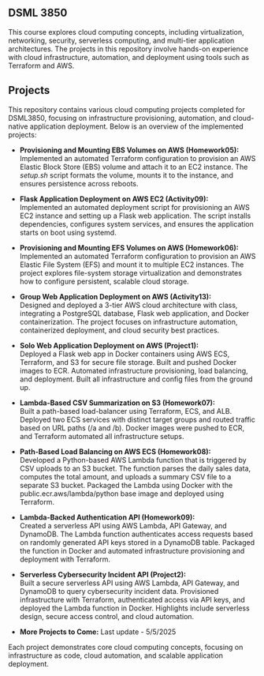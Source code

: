 ## **DSML 3850**

This course explores cloud computing concepts, including virtualization, networking, security, serverless computing, and multi-tier application architectures. The projects in this repository involve hands-on experience with cloud infrastructure, automation, and deployment using tools such as Terraform and AWS.

## **Projects**

This repository contains various cloud computing projects completed for DSML3850, focusing on infrastructure provisioning, automation, and cloud-native application deployment. Below is an overview of the implemented projects:

- **Provisioning and Mounting EBS Volumes on AWS (Homework05):**  
Implemented an automated Terraform configuration to provision an AWS Elastic Block Store (EBS) volume and attach it to an EC2 instance. The *setup.sh* script formats the volume, mounts it to the instance, and ensures persistence across reboots.

- **Flask Application Deployment on AWS EC2 (Activity09):**  
Implemented an automated deployment script for provisioning an AWS EC2 instance and setting up a Flask web application. The script installs dependencies, configures system services, and ensures the application starts on boot using systemd.

- **Provisioning and Mounting EFS Volumes on AWS (Homework06):**  
Implemented an automated Terraform configuration to provision an AWS Elastic File System (EFS) and mount it to multiple EC2 instances. The project explores file-system storage virtualization and demonstrates how to configure persistent, scalable cloud storage.

- **Group Web Application Deployment on AWS (Activity13):**  
Designed and deployed a 3-tier AWS cloud architecture with class, integrating a PostgreSQL database, Flask web application, and Docker containerization. The project focuses on infrastructure automation, containerized deployment, and cloud security best practices.

- **Solo Web Application Deployment on AWS (Project1):**  
Deployed a Flask web app in Docker containers using AWS ECS, Terraform, and S3 for secure file storage. Built and pushed Docker images to ECR. Automated infrastructure provisioning, load balancing, and deployment. Built all infrastructure and config files from the ground up.

- **Lambda-Based CSV Summarization on S3 (Homework07):**  
Built a path-based load-balancer using Terraform, ECS, and ALB. Deployed two ECS services with distinct target groups and routed traffic based on URL paths (/a and /b). Docker images were pushed to ECR, and Terraform automated all infrastructure setups.

- **Path-Based Load Balancing on AWS ECS (Homework08):**  
Developed a Python-based AWS Lambda function that is triggered by CSV uploads to an S3 bucket. The function parses the daily sales data, computes the total amount, and uploads a summary CSV file to a separate S3 bucket. Packaged the Lambda using Docker with the public.ecr.aws/lambda/python base image and deployed using Terraform.

- **Lambda-Backed Authentication API (Homework09):**  
Created a serverless API using AWS Lambda, API Gateway, and DynamoDB. The Lambda function authenticates access requests based on randomly generated API keys stored in a DynamoDB table. Packaged the function in Docker and automated infrastructure provisioning and deployment with Terraform.

- **Serverless Cybersecurity Incident API (Project2):**  
Built a secure serverless API using AWS Lambda, API Gateway, and DynamoDB to query cybersecurity incident data. Provisioned infrastructure with Terraform, authenticated access via API keys, and deployed the Lambda function in Docker. Highlights include serverless design, secure access control, and cloud automation.

- **More Projects to Come:**
Last update - 5/5/2025
  
Each project demonstrates core cloud computing concepts, focusing on infrastructure as code, cloud automation, and scalable application deployment.
